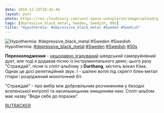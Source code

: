 ```yaml
---
date: 2019-12-23T10:41:48
layout: post
photo: https://res.cloudinary.com/vast-space-unexplored/image/upload/q_auto,dpr_auto,w_auto/photos/photo_828_23-12-2019_10-41-48.jpg
tags: [depressive_black_metal, Sweden, Swedish, 00s]
title: "Hypothermia: #depressive_black_metal #Sweden #Swedish"
---
```

![Hypothermia: #depressive_black_metal #Sweden #Swedish](https://res.cloudinary.com/vast-space-unexplored/image/upload/q_auto,dpr_auto,w_auto/photos/photo_828_23-12-2019_10-41-48.jpg)
Hypothermia: [#depressive_black_metal](/tags/#depressive_black_metal) [#Sweden](/tags/#Sweden) [#Swedish](/tags/#Swedish) [#00s](/tags/#00s)

**Переохолодження** - [нещодавно згадуваний](/2019-12-21-hypothermia--depressive-black-metal-sweden-00s-) шведський саморуйнівний дует, але тоді я додавав пісню із інструментального демо; цього разу &quot;Страждай&quot;, пісня із спліт-альбому з **Durthang**, містить вокал Кіма. Однак це досі репетиційний звук. І - шалені воплі під скрегіт блек-метал гітари і розріджений монотонний біт.

&quot;Страждай&quot; - про вибір між добровільним розчиненням у безодні вселенської ентропії та насильницьким знищенням нею. Спліт-альбом має назву &quot;Веди себе до поразки&quot;.

[RUTRACKER](https://rutracker.org/forum/viewtopic.php?t=3255066)